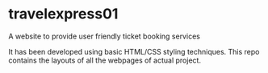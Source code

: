 # travelexpress01
A website to provide user friendly ticket booking services

It has been developed using basic HTML/CSS styling techniques. This repo contains the layouts of all the webpages of actual project.
